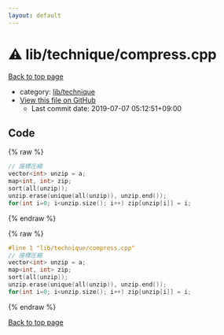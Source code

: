 ```yaml
---
layout: default
---
```


<!-- mathjax config similar to math.stackexchange -->
<script type="text/javascript" async
  src="https://cdnjs.cloudflare.com/ajax/libs/mathjax/2.7.5/MathJax.js?config=TeX-MML-AM_CHTML">
</script>
<script type="text/x-mathjax-config">
  MathJax.Hub.Config({
    TeX: { equationNumbers: { autoNumber: "AMS" }},
    tex2jax: {
      inlineMath: [ ['$','$'] ],
      processEscapes: true
    },
    "HTML-CSS": { matchFontHeight: false },
    displayAlign: "left",
    displayIndent: "2em"
  });
</script>

<script type="text/javascript" src="https://cdnjs.cloudflare.com/ajax/libs/jquery/3.4.1/jquery.min.js"></script>
<script src="https://cdn.jsdelivr.net/npm/jquery-balloon-js@1.1.2/jquery.balloon.min.js" integrity="sha256-ZEYs9VrgAeNuPvs15E39OsyOJaIkXEEt10fzxJ20+2I=" crossorigin="anonymous"></script>
<script type="text/javascript" src="../../../assets/js/copy-button.js"></script>
<link rel="stylesheet" href="../../../assets/css/copy-button.css" />


# :warning: lib/technique/compress.cpp

<a href="../../../index.html">Back to top page</a>

* category: <a href="../../../index.html#c28ebdb8b02bd1fb16be7a48d63d1e9e">lib/technique</a>
* <a href="{{ site.github.repository_url }}/blob/master/lib/technique/compress.cpp">View this file on GitHub</a>
    - Last commit date: 2019-07-07 05:12:51+09:00




## Code

<a id="unbundled"></a>
{% raw %}
```cpp
// 座標圧縮
vector<int> unzip = a;
map<int, int> zip;
sort(all(unzip));
unzip.erase(unique(all(unzip)), unzip.end());
for(int i=0; i<unzip.size(); i++) zip[unzip[i]] = i;
```
{% endraw %}

<a id="bundled"></a>
{% raw %}
```cpp
#line 1 "lib/technique/compress.cpp"
// 座標圧縮
vector<int> unzip = a;
map<int, int> zip;
sort(all(unzip));
unzip.erase(unique(all(unzip)), unzip.end());
for(int i=0; i<unzip.size(); i++) zip[unzip[i]] = i;

```
{% endraw %}

<a href="../../../index.html">Back to top page</a>

